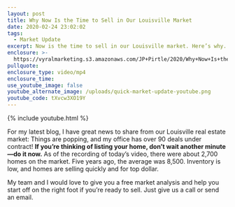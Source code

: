 ```yaml
---
layout: post
title: Why Now Is the Time to Sell in Our Louisville Market
date: 2020-02-24 23:02:02
tags:
  - Market Update
excerpt: Now is the time to sell in our Louisville market. Here’s why.
enclosure: >-
  https://vyralmarketing.s3.amazonaws.com/JP+Pirtle/2020/Why+Now+Is+the+Time+to+Sell+in+Our+Louisville+Market.mp4
pullquote:
enclosure_type: video/mp4
enclosure_time:
use_youtube_image: false
youtube_alternate_image: /uploads/quick-market-update-youtube.png
youtube_code: tXvcw3XO19Y
---
```


{% include youtube.html %}

For my latest blog, I have great news to share from our Louisville real estate market: Things are popping, and my office has over 90 deals under contract\! **If you’re thinking of listing your home, don’t wait another minute—do it now.** As of the recording of today’s video, there were about 2,700 homes on the market. Five years ago, the average was 8,500. Inventory is low, and homes are selling quickly and for top dollar.&nbsp;

My team and I would love to give you a free market analysis and help you start off on the right foot if you’re ready to sell. Just give us a call or send an email.